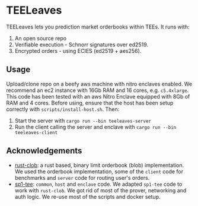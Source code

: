 # TEELeaves

TEELeaves lets you prediction market orderbooks within TEEs. It runs with:

1. An open source repo
2. Verifiable execution - Schnorr signatures over ed2519.
3. Encrypted orders - using ECIES (ed2519 + aes256).

## Usage

Upload/clone repo on a beefy aws machine with nitro enclaves enabled. We recommend an ec2 instance with 16Gb RAM and 16 cores, e.g. `c5.4xlarge`. This code has been tested with an aws Nitro Enclave equipped with 8Gb of RAM and 4 cores. Before using, ensure that the host has been setup correctly with `scripts/install-host.sh`. Then:

1. Start the server with `cargo run --bin teeleaves-server`
2. Run the client calling the server and enclave with `cargo run --bin teeleaves-client`

## Acknowledgements

- [rust-clob](https://github.com/dmpierre/rust-clob): a rust based, binary limit orderbook (blob) implementation. We used the orderbook implementation, some of the `client` code for benchmarks and `server` code for routing user's orders.
- [sp1-tee](https://github.com/succinctlabs/sp1-tee/tree/main): `common`, `host` and `enclave` code. We adapted `sp1-tee` code to work with `rust-clob`. We got rid of most of the prover, networking and auth logic. We re-use most of the scripts and docker setup.
